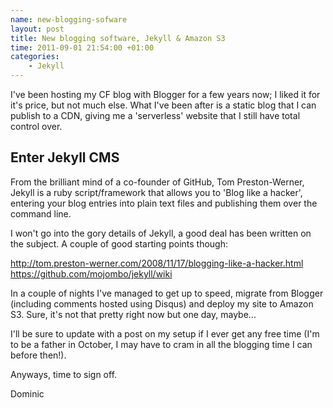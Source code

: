 ```yaml
--- 
name: new-blogging-sofware
layout: post
title: New blogging software, Jekyll & Amazon S3
time: 2011-09-01 21:54:00 +01:00
categories:
    - Jekyll
---
```


I've been hosting my CF blog with Blogger for a few years now; I liked it for it's price, but not much else. What I've been after is a static blog that I can publish to a CDN, giving me a 'serverless' website that I still have total control over.

Enter Jekyll CMS
----------------

From the brilliant mind of a co-founder of GitHub, Tom Preston-Werner, Jekyll is a ruby script/framework that allows you to 'Blog like a hacker', entering your blog entries into plain text files and publishing them over the command line.

I won't go into the gory details of Jekyll, a good deal has been written on the subject. A couple of good starting points though:

<http://tom.preston-werner.com/2008/11/17/blogging-like-a-hacker.html>  
<https://github.com/mojombo/jekyll/wiki> 

In a couple of nights I've managed to get up to speed, migrate from Blogger (including comments hosted using Disqus) and deploy my site to Amazon S3. Sure, it's not that pretty right now but one day, maybe...

I'll be sure to update with a post on my setup if I ever get any free time (I'm to be a father in October, I may have to cram in all the blogging time I can before then!).

Anyways, time to sign off.

Dominic
